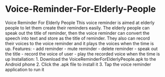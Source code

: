 # Voice-Reminder-For-Elderly-People
Voice Reminder For Elderly People  This voice reminder is aimed at elderly people to let them create their reminders easily. The elderly people can speak out the title of reminder, then the voice reminder can convert the speech into text and store as the title of reminder. They also can record their voices to the voice reminder and it plays the voices when the time is up.   Features: - add reminder - mute reminder - delete reminder - speak out the title - record the voice of user - play the recorded voice when the time is up  Installation: 1. Download the VoiceReminderForElderlyPeople.apk to the Android phone 2. Click the .apk file to install it 3. Tap the voice reminder application to run it
